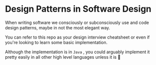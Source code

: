 # Design Patterns in Software Design

When writing software we consciously or subconsciously use and code design patterns, maybe in not the most elegant way.

You can refer to this repo as your design interview cheatsheet or even if you're looking to learn some  basic implementation.

Although the implementation is in `Java`
, you could arguably implement it pretty easily 
in all other high level languages unless it is :snake:


